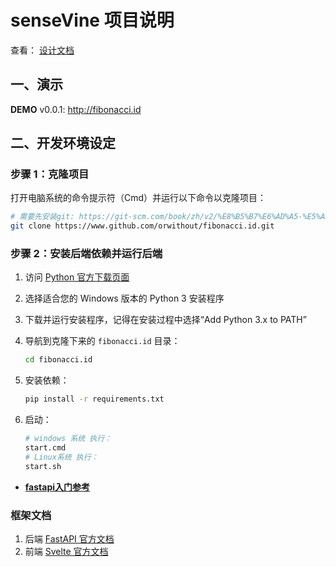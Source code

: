 # senseVine 项目说明

查看： [设计文档](https://github.com/orwithout/sensevine/tree/main/doc)




## 一、演示
**DEMO** v0.0.1: http://fibonacci.id


## 二、开发环境设定

### 步骤 1：克隆项目

打开电脑系统的命令提示符（Cmd）并运行以下命令以克隆项目：

```bash
# 需要先安装git: https://git-scm.com/book/zh/v2/%E8%B5%B7%E6%AD%A5-%E5%AE%89%E8%A3%85-Git
git clone https://www.github.com/orwithout/fibonacci.id.git
```

### 步骤 2：安装后端依赖并运行后端

1. 访问 [Python 官方下载页面](https://www.python.org/downloads/windows/)
2. 选择适合您的 Windows 版本的 Python 3 安装程序
3. 下载并运行安装程序，记得在安装过程中选择“Add Python 3.x to PATH”
   
4. 导航到克隆下来的 `fibonacci.id` 目录：
    ```bash
    cd fibonacci.id
    ```
5. 安装依赖：
    ```bash
    pip install -r requirements.txt
    ```
6. 启动：
    ```bash
    # windows 系统 执行：
    start.cmd
    # Linux系统 执行：
    start.sh
    ```
- **[fastapi入门参考](https://fastapi.tiangolo.com/zh/#:~:text=%E8%B4%9F%E8%B4%A3%E6%95%B0%E6%8D%AE%E9%83%A8%E5%88%86%E3%80%82-,%E5%AE%89%E8%A3%85,-%C2%B6)**


### 框架文档
1. 后端 [FastAPI 官方文档](https://fastapi.tiangolo.com/zh/)
2. 前端 [Svelte 官方文档](https://svelte.dev/examples/file-inputs)




